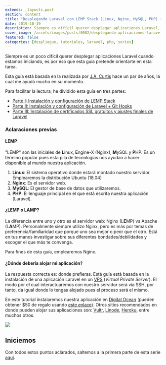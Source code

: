 ```yaml
---
extends: _layouts.post
section: content
title: "Desplegando Laravel con LEMP Stack (Linux, Nginx, MySQL, PHP) + Git Hooks + SSL Gratuito"
date: 2019-10-19
description: Siempre es difícil querer desplegar aplicaciones Laravel, sobre todo cuando estamos iniciando. Esta guía pretende orientarte en esta -frecuentemente complicada- tarea.  
cover_image: /assets/images/posts/0002/desplegando-aplicaciones-laravel-6-en-lemp-stack-ubuntu-18-y-nginx.png
featured: false
categories: [despliegue, tutoriales, laravel, php, series]
---
```


Siempre es un poco difícil querer desplegar aplicaciones Laravel cuando estamos iniciando, es por eso que esta guía pretende orientarte en esta tarea.

Esta guía está basada en la realizada por 
[J.A. Curtis](https://devmarketer.io/learn/deploy-laravel-5-app-lemp-stack-ubuntu-nginx/) hace un par de años,
la cual me ayudó mucho en su momento.

Para facilitar la lectura, he dividido esta guía en tres partes:

- [Parte I: Instalación y configuración de LEMP Stack](/blog/desplegando-aplicaciones-laravel-6-en-lemp-stack-ubuntu-18-y-nginx-git-hooks-certificado-ssl-parte-i/)
- [Parte II: Instalación y configuración de Laravel + Git Hooks](/blog/desplegando-aplicaciones-laravel-6-en-lemp-stack-ubuntu-18-y-nginx-git-hooks-certificado-ssl-parte-ii/)
- [Parte III: Instalación de certificados SSL gratuitos y ajustes finales de Laravel](/blog/desplegando-aplicaciones-laravel-6-en-lemp-stack-ubuntu-18-y-nginx-git-hooks-certificado-ssl-parte-iii/)

### Aclaraciones previas

#### LEMP

"LEMP" son las iniciales de **L**inux, **E**ngine-X (Nginx), **M**ySQL y **P**HP. Es un término popular pues
esta pila de tecnologías nos ayudan a hacer disponible al mundo nuestra aplicación.

1. **Linux**: El sistema operativo donde estará montado nuestro servidor. Emplearemos la distribución Ubuntu (18.04)
2. **Nginx**: Es el servidor web.
3. **MySQL**: El gestor de base de datos que utilizaremos.
4. **PHP**: El lenguaje principal en el que está escrita nuestra aplicación (Laravel).

#### ¿LEMP o LAMP?

La diferencia entre uno y otro es el servidor web: Nginx (L**E**MP) vs Apache (L**A**MP). Personalmente siempre 
utilizo Nginx, pero es más por temas de preferencia/familiaridad que porque uno sea mejor o peor que el otro. 
Está en tus manos investigar sobre sus diferentes bondades/debilidades y escoger el que más te convenga.

Para fines de esta guía, emplearemos Nginx.

#### ¿Dónde debería alojar mi aplicación?

La respuesta correcta es: donde prefieras. Está guía está basada en la instalación de una aplicación Laravel 
en un [VPS](https://es.wikipedia.org/wiki/Servidor_virtual_privado) (_Virtual Private Server_). El modo por 
el cual interactuaremos con nuestro servidor será vía SSH, por tanto, da igual donde lo tengas alojado pues 
el proceso será el mismo.

En este tutorial instalaremos nuestra aplicación en [Digital Ocean](https://m.do.co/c/94f893c66eb5) 
(pueden obtener $50 de regalo usando [este enlace](https://m.do.co/c/94f893c66eb5)). 
Otros sitios recomendados en donde pueden alojar sus aplicaciones son: 
[Vultr](https://www.vultr.com/), [Linode](https://www.linode.com/), [Heroku](https://www.heroku.com/),
entre muchos otros.

<img src="/assets/images/posts/0002/desplegando-aplicaciones-laravel-6-en-lemp-stack-ubuntu-18-y-nginx-0-1.png" class="self-center rounded-lg">

## Iniciemos

Con todos estos puntos aclarados, saltemos a la primera parte de esta serie [aquí](/blog/desplegando-aplicaciones-laravel-6-en-lemp-stack-ubuntu-18-y-nginx-git-hooks-certificado-ssl-parte-i/).
